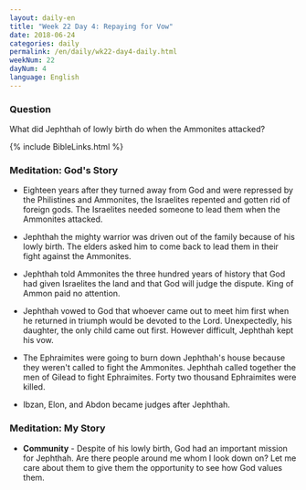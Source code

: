 ```yaml
---
layout: daily-en
title: "Week 22 Day 4: Repaying for Vow"
date: 2018-06-24
categories: daily
permalink: /en/daily/wk22-day4-daily.html
weekNum: 22
dayNum: 4
language: English
---
```

### Question     
What did Jephthah of lowly birth do when the Ammonites attacked? 

{% include BibleLinks.html %} 

### Meditation: God's Story   
+ Eighteen years after they turned away from God and were repressed by the Philistines and Ammonites, the Israelites repented and gotten rid of foreign gods. The Israelites needed someone to lead them when the Ammonites attacked. 

+ Jephthah the mighty warrior was driven out of the family because of his lowly birth. The elders asked him to come back to lead them in their fight against the Ammonites. 

+ Jephthah told Ammonites the three hundred years of history that God had given Israelites the land and that God will judge the dispute. King of Ammon paid no attention. 

+ Jephthah vowed to God that whoever came out to meet him first when he returned in triumph would be devoted to the Lord. Unexpectedly, his daughter, the only child came out first. However difficult, Jephthah kept his vow. 

+ The Ephraimites were going to burn down Jephthah's house because they weren't called to fight the Ammonites. Jephthah called together the men of Gilead to fight Ephraimites. Forty two thousand Ephraimites were killed. 

+ Ibzan, Elon, and Abdon became judges after Jephthah. 

### Meditation: My Story   
+ **Community** - Despite of his lowly birth, God had an important mission for Jephthah. Are there people around me whom I look down on? Let me care about them to give them the opportunity to see how God values them. 

